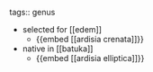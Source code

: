 tags:: genus

- selected for [[edem]]
	- {{embed [[ardisia crenata]]}}
- native in [[batuka]]
	- {{embed [[ardisia elliptica]]}}